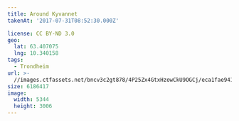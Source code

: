 ```yaml
---
title: Around Kyvannet
takenAt: '2017-07-31T08:52:30.000Z'

license: CC BY-ND 3.0
geo:
  lat: 63.407075
  lng: 10.340158
tags:
  - Trondheim
url: >-
  //images.ctfassets.net/bncv3c2gt878/4P25Zx4GtxHzowCkU9OGCj/eca1fae9417bba7a185f76453f943bf0/around-kyvannet_35900651880_o
size: 6186417
image:
  width: 5344
  height: 3006
---
```


